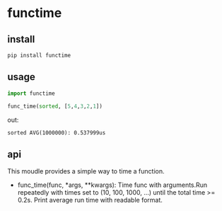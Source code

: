 # functime
## install
```
pip install functime
```
## usage
```python
import functime

func_time(sorted, [5,4,3,2,1])
```
out:
```
sorted AVG(1000000): 0.537999us
```
## api
This moudle provides a simple way to time a function.
* func_time(func, *args, **kwargs):
  Time func with arguments.Run repeatedly with times set to (10, 100, 1000, ...) until the total time >= 0.2s. Print average run time with readable format.